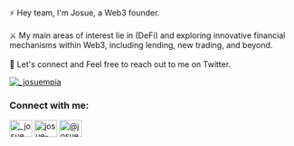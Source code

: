 ⚡ Hey team,  I'm Josue, a Web3 founder. <br> <br> ⚔️ My main areas of interest lie in (DeFi) and exploring innovative financial mechanisms within Web3, including lending, new trading, and beyond. <br><br> 📱 Let's connect and Feel free to reach out to me on Twitter. 

<p align="left"> <a href="https://twitter.com/_josuempia" target="blank"><img src="https://img.shields.io/twitter/follow/_josuempia?logo=twitter&style=for-the-badge" alt="_josuempia" /></a> </p>

<h3 align="left">Connect with me:</h3>
<p align="left">
<a href="https://twitter.com/_josuempia" target="blank"><img align="center" src="https://raw.githubusercontent.com/rahuldkjain/github-profile-readme-generator/master/src/images/icons/Social/twitter.svg" alt="_josuempia" height="30" width="40" /></a>
<a href="https://linkedin.com/in/josue-mpia" target="blank"><img align="center" src="https://raw.githubusercontent.com/rahuldkjain/github-profile-readme-generator/master/src/images/icons/Social/linked-in-alt.svg" alt="josue-mpia" height="30" width="40" /></a>
<a href="https://medium.com/@josue-mpia" target="blank"><img align="center" src="https://raw.githubusercontent.com/rahuldkjain/github-profile-readme-generator/master/src/images/icons/Social/medium.svg" alt="@josue-mpia" height="30" width="40" /></a>
</p>
